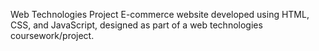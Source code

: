 Web Technologies Project
E-commerce website developed using HTML, CSS, and JavaScript, designed as part of a web technologies coursework/project.

